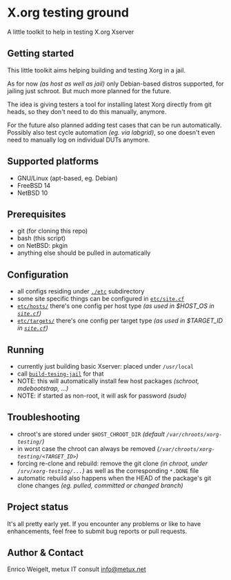 # X.org testing ground

A little toolkit to help in testing X.org Xserver

## Getting started

This little toolkit aims helping building and testing Xorg in a jail.

As for now *(as host as well as jail)* only Debian-based distros supported,
for jailing just schroot. But much more planned for the future.

The idea is giving testers a tool for installing latest Xorg directly 
from git heads, so they don't need to do this manually, anymore.

For the future also planned adding test cases that can be run automatically.
Possibly also test cycle automation *(eg. via labgrid)*, so one doesn't even
need to manually log on individual DUTs anymore.

## Supported platforms

* GNU/Linux (apt-based, eg. Debian)
* FreeBSD 14
* NetBSD 10

## Prerequisites

* git (for cloning this repo)
* bash (this script)
* on NetBSD: pkgin
* anything else should be pulled in automatically

## Configuration

* all configs residing under [`./etc`](etc) subdirectory
* some site specific things can be configured in [`etc/site.cf`](etc/site.cf)
* [`etc/hosts/`](etc/hosts) there's one config per host type *(as used in $HOST_OS in [`site.cf`](etc/site.cf))*
* [`etc/targets/`](etc/targets) there's one config per target type *(as used in $TARGET_ID in [`site.cf`](etc/site.cf))*

## Running

* currently just building basic Xserver: placed under `/usr/local`
* call [`build-tesing-jail`](build-testing-jail) for that
* NOTE: this will automatically install few host packages *(schroot, mdebootstrap, ...)*
* NOTE: if started as non-root, it will ask for password *(sudo)*

## Troubleshooting

* chroot's are stored under `$HOST_CHROOT_DIR` *(default `/var/chroots/xorg-testing/`)*
* in worst case the chroot can always be removed *(`/var/chroots/xorg-testing/<TARGET_ID>`)*
* forcing re-clone and rebuild: remove the git clone *(in chroot, under `/srv/xorg-testing/...`)* as well as the corresponding `*.DONE` file
* automatic rebuild also happens when the HEAD of the package's git clone changes *(eg. pulled, committed or changed branch)*

## Project status

It's all pretty early yet. If you encounter any problems or like to have enhancements,
feel free to submit bug reports or pull requests.

## Author & Contact

Enrico Weigelt, metux IT consult <info@metux.net>
